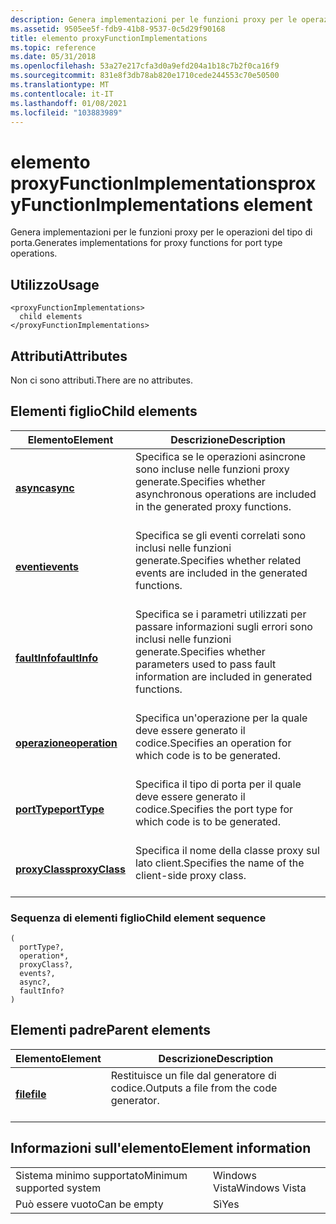 ```yaml
---
description: Genera implementazioni per le funzioni proxy per le operazioni del tipo di porta.
ms.assetid: 9505ee5f-fdb9-41b8-9537-0c5d29f90168
title: elemento proxyFunctionImplementations
ms.topic: reference
ms.date: 05/31/2018
ms.openlocfilehash: 53a27e217cfa3d0a9efd204a1b18c7b2f0ca16f9
ms.sourcegitcommit: 831e8f3db78ab820e1710cede244553c70e50500
ms.translationtype: MT
ms.contentlocale: it-IT
ms.lasthandoff: 01/08/2021
ms.locfileid: "103883989"
---
```

# <a name="proxyfunctionimplementations-element"></a><span data-ttu-id="10605-103">elemento proxyFunctionImplementations</span><span class="sxs-lookup"><span data-stu-id="10605-103">proxyFunctionImplementations element</span></span>

<span data-ttu-id="10605-104">Genera implementazioni per le funzioni proxy per le operazioni del tipo di porta.</span><span class="sxs-lookup"><span data-stu-id="10605-104">Generates implementations for proxy functions for port type operations.</span></span>

## <a name="usage"></a><span data-ttu-id="10605-105">Utilizzo</span><span class="sxs-lookup"><span data-stu-id="10605-105">Usage</span></span>

``` syntax
<proxyFunctionImplementations>
  child elements
</proxyFunctionImplementations>
```

## <a name="attributes"></a><span data-ttu-id="10605-106">Attributi</span><span class="sxs-lookup"><span data-stu-id="10605-106">Attributes</span></span>

<span data-ttu-id="10605-107">Non ci sono attributi.</span><span class="sxs-lookup"><span data-stu-id="10605-107">There are no attributes.</span></span>

## <a name="child-elements"></a><span data-ttu-id="10605-108">Elementi figlio</span><span class="sxs-lookup"><span data-stu-id="10605-108">Child elements</span></span>



| <span data-ttu-id="10605-109">Elemento</span><span class="sxs-lookup"><span data-stu-id="10605-109">Element</span></span>                                     | <span data-ttu-id="10605-110">Descrizione</span><span class="sxs-lookup"><span data-stu-id="10605-110">Description</span></span>                                                                                                             |
|---------------------------------------------|-------------------------------------------------------------------------------------------------------------------------|
| [<span data-ttu-id="10605-111">**async**</span><span class="sxs-lookup"><span data-stu-id="10605-111">**async**</span></span>](async.md)<br/>           | <span data-ttu-id="10605-112">Specifica se le operazioni asincrone sono incluse nelle funzioni proxy generate.</span><span class="sxs-lookup"><span data-stu-id="10605-112">Specifies whether asynchronous operations are included in the generated proxy functions.</span></span><br/> <br/>         |
| [<span data-ttu-id="10605-113">**eventi**</span><span class="sxs-lookup"><span data-stu-id="10605-113">**events**</span></span>](events.md)<br/>         | <span data-ttu-id="10605-114">Specifica se gli eventi correlati sono inclusi nelle funzioni generate.</span><span class="sxs-lookup"><span data-stu-id="10605-114">Specifies whether related events are included in the generated functions.</span></span><br/> <br/>                        |
| [<span data-ttu-id="10605-115">**faultInfo**</span><span class="sxs-lookup"><span data-stu-id="10605-115">**faultInfo**</span></span>](faultinfo.md)<br/>   | <span data-ttu-id="10605-116">Specifica se i parametri utilizzati per passare informazioni sugli errori sono inclusi nelle funzioni generate.</span><span class="sxs-lookup"><span data-stu-id="10605-116">Specifies whether parameters used to pass fault information are included in generated functions.</span></span><br/> <br/> |
| [<span data-ttu-id="10605-117">**operazione**</span><span class="sxs-lookup"><span data-stu-id="10605-117">**operation**</span></span>](operation.md)<br/>   | <span data-ttu-id="10605-118">Specifica un'operazione per la quale deve essere generato il codice.</span><span class="sxs-lookup"><span data-stu-id="10605-118">Specifies an operation for which code is to be generated.</span></span><br/> <br/>                                        |
| [<span data-ttu-id="10605-119">**portType**</span><span class="sxs-lookup"><span data-stu-id="10605-119">**portType**</span></span>](porttype.md)<br/>     | <span data-ttu-id="10605-120">Specifica il tipo di porta per il quale deve essere generato il codice.</span><span class="sxs-lookup"><span data-stu-id="10605-120">Specifies the port type for which code is to be generated.</span></span><br/> <br/>                                       |
| [<span data-ttu-id="10605-121">**proxyClass**</span><span class="sxs-lookup"><span data-stu-id="10605-121">**proxyClass**</span></span>](proxyclass.md)<br/> | <span data-ttu-id="10605-122">Specifica il nome della classe proxy sul lato client.</span><span class="sxs-lookup"><span data-stu-id="10605-122">Specifies the name of the client-side proxy class.</span></span><br/> <br/>                                               |



### <a name="child-element-sequence"></a><span data-ttu-id="10605-123">Sequenza di elementi figlio</span><span class="sxs-lookup"><span data-stu-id="10605-123">Child element sequence</span></span>

``` syntax
(
  portType?, 
  operation*, 
  proxyClass?, 
  events?, 
  async?, 
  faultInfo?
)
```

## <a name="parent-elements"></a><span data-ttu-id="10605-124">Elementi padre</span><span class="sxs-lookup"><span data-stu-id="10605-124">Parent elements</span></span>



| <span data-ttu-id="10605-125">Elemento</span><span class="sxs-lookup"><span data-stu-id="10605-125">Element</span></span>                         | <span data-ttu-id="10605-126">Descrizione</span><span class="sxs-lookup"><span data-stu-id="10605-126">Description</span></span>                                                    |
|---------------------------------|----------------------------------------------------------------|
| [<span data-ttu-id="10605-127">**file**</span><span class="sxs-lookup"><span data-stu-id="10605-127">**file**</span></span>](file.md)<br/> | <span data-ttu-id="10605-128">Restituisce un file dal generatore di codice.</span><span class="sxs-lookup"><span data-stu-id="10605-128">Outputs a file from the code generator.</span></span><br/> <br/> |



## <a name="element-information"></a><span data-ttu-id="10605-129">Informazioni sull'elemento</span><span class="sxs-lookup"><span data-stu-id="10605-129">Element information</span></span>



|                                     |               |
|-------------------------------------|---------------|
| <span data-ttu-id="10605-130">Sistema minimo supportato</span><span class="sxs-lookup"><span data-stu-id="10605-130">Minimum supported system</span></span><br/> | <span data-ttu-id="10605-131">Windows Vista</span><span class="sxs-lookup"><span data-stu-id="10605-131">Windows Vista</span></span> |
| <span data-ttu-id="10605-132">Può essere vuoto</span><span class="sxs-lookup"><span data-stu-id="10605-132">Can be empty</span></span>                        | <span data-ttu-id="10605-133">Sì</span><span class="sxs-lookup"><span data-stu-id="10605-133">Yes</span></span>           |



 

 




